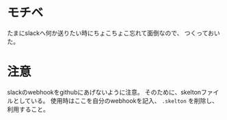 # モチベ
たまにslackへ何か送りたい時にちょこちょこ忘れて面倒なので、
つくっておいた。

# 注意
slackのwebhookをgithubにあげないように注意。
そのために、skeltonファイルとしている。
使用時はここを自分のwebhookを記入、 `.skelton` を削除し、利用すること。
